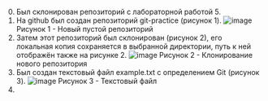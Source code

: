 0. Был склонирован репозиторий с лабораторной работой 5. 
1. На github был создан репозиторий git-practice (рисунок 1).
   ![image](https://github.com/Klochkova24/lab-5/assets/91188482/ff819cd0-8347-43b4-bb29-805806b27288)
   Рисунок 1 - Новый пустой репозиторий
2. Затем этот репозиторий был склонирован (рисунок 2), его локальная копия сохраняется в выбранной директории, путь к ней отображён также на рисунке 2.
   ![image](https://github.com/Klochkova24/lab-5/assets/91188482/a87c268a-90f6-4853-8f46-eb88368b22f9)
   Рисунок 2 - Клонирование нового репозитория
3. Был создан текстовый файл example.txt с определением Git (рисунок 3).
   ![image](https://github.com/Klochkova24/lab-5/assets/91188482/b55c5766-ef58-45f5-85b2-12fabb0eb666)
   Рисунок 3 - Текстовый файл
4. 

